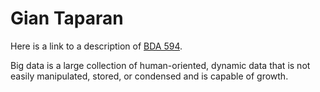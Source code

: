 # Gian Taparan

Here is a link to a description of [BDA 594](https://catalog.sdsu.edu/preview_course_nopop.php?catoid=9&coid=66292).

Big data is a large collection of human-oriented, dynamic data that is not easily manipulated, stored, or condensed and is capable of growth.
